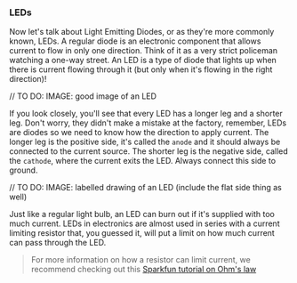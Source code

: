 ### LEDs

Now let's talk about Light Emitting Diodes, or as they're more commonly known, LEDs. A regular diode is an electronic component that allows current to flow in only one direction. Think of it as a very strict policeman watching a one-way street. An LED is a type of diode that lights up when there is current flowing through it (but only when it's flowing in the right direction)!

// TO DO: IMAGE: good image of an LED

If you look closely, you'll see that every LED has a longer leg and a shorter leg. Don't worry, they didn't make a mistake at the factory, remember, LEDs are diodes so we need to know how the direction to apply current. The longer leg is the positive side, it's called the `anode` and it should always be connected to the current source. The shorter leg is the negative side, called the `cathode`, where the current exits the LED. Always connect this side to ground.

// TO DO: IMAGE: labelled drawing of an LED (include the flat side thing as well)

Just like a regular light bulb, an LED can burn out if it's supplied with too much current. LEDs in electronics are almost used in series with a current limiting resistor that, you guessed it, will put a limit on how much current can pass through the LED.

> For more information on how a resistor can limit current, we recommend checking out this [Sparkfun tutorial on Ohm's law](https://learn.sparkfun.com/tutorials/voltage-current-resistance-and-ohms-law)
